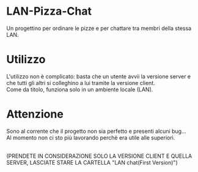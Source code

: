# LAN-Pizza-Chat
Un progettino per ordinare le pizze e per chattare tra membri della stessa LAN.

# Utilizzo
L'utilizzo non è complicato: basta che un utente avvii la versione server e che tutti gli altri si colleghino a lui tramite la versione client. <br>
Come da titolo, funziona solo in un ambiente locale (LAN).

# Attenzione
Sono al corrente che il progetto non sia perfetto e presenti alcuni bug... <br>
Al momento non ci sto più lavorando perchè era utile alle superiori. <br> <br>

(PRENDETE IN CONSIDERAZIONE SOLO LA VERSIONE CLIENT E QUELLA SERVER, LASCIATE STARE LA CARTELLA "LAN chat(First Version)")
